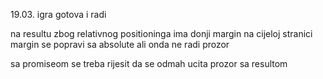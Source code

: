 19.03.
igra gotova i radi

na resultu
zbog relativnog positioninga ima donji margin na cijeloj stranici
margin se popravi sa absolute ali onda ne radi prozor


sa promiseom se treba rijesit da se odmah ucita prozor sa resultom

